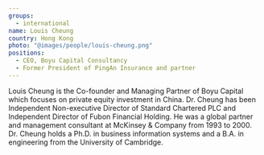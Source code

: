 ```yaml
---
groups:
  - international
name: Louis Cheung
country: Hong Kong
photo: "@images/people/louis-cheung.png"
positions:
  - CEO, Boyu Capital Consultancy
  - Former President of PingAn Insurance and partner
---
```


Louis Cheung is the Co-founder and Managing Partner of Boyu Capital which focuses on private equity investment in China. Dr. Cheung has been Independent Non-executive Director of Standard Chartered PLC and Independent Director of Fubon Financial Holding. He was a global partner and management consultant at McKinsey & Company from 1993 to 2000. Dr. Cheung holds a Ph.D. in business information systems and a B.A. in engineering from the University of Cambridge.
